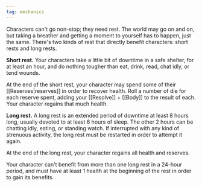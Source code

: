 ```yaml
---
tag: mechanics
---
```

Characters can't go non-stop; they need rest. The world may go on and on, but taking a breather and getting a moment to yourself has to happen, just the same. There's two kinds of rest that directly benefit characters: short rests and long rests.

**Short rest.** Your characters take a little bit of downtime in a safe shelter, for at least an hour, and do nothing tougher than eat, drink, read, chat idly, or tend wounds.

At the end of the short rest, your character may spend some of their [[Reserves|reserves]] in order to recover health. Roll a number of die for each reserve spent, adding your [[Resolve]] + [[Body]] to the result of each. Your character regains that much health.

**Long rest.** A long rest is an extended period of downtime at least 8 hours long, usually devoted to at least 6 hours of sleep. The other 2 hours can be chatting idly, eating, or standing watch. If interrupted with any kind of strenuous activity, the long rest must be restarted in order to attempt it again.

At the end of the long rest, your character regains all health and reserves.

Your character can't benefit from more than one long rest in a 24-hour period, and must have at least 1 health at the beginning of the rest in order to gain its benefits.
